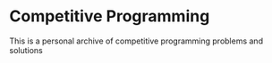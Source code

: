 # Competitive Programming
This is a personal archive of competitive programming problems and solutions
